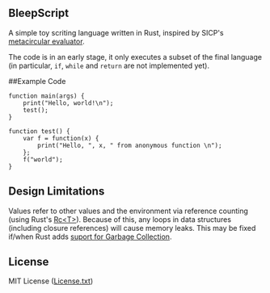 ## BleepScript

A simple toy scriting language written in Rust, inspired by SICP's
[metacircular evaluator](https://mitpress.mit.edu/sicp/full-text/sicp/book/node76.html).

The code is in an early stage, it only executes a subset of the final language
(in particular, `if`, `while` and `return` are not implemented yet).

##Example Code

    function main(args) {
        print("Hello, world!\n");
        test();
    }

    function test() {
        var f = function(x) {
            print("Hello, ", x, " from anonymous function \n");
        };
        f("world");
    }

## Design Limitations

Values refer to other values and the environment via reference counting
(using Rust's [Rc&lt;T&gt;](https://doc.rust-lang.org/std/rc/struct.Rc.html)).
Because of this, any loops in data structures (including closure references)
will cause memory leaks. This may be fixed if/when Rust adds [suport for Garbage
Collection](http://manishearth.github.io/blog/2016/08/18/gc-support-in-rust-api-design/).

## License

MIT License ([License.txt](https://github.com/ricardo-massaro/bleepscript/blob/master/License.txt))
